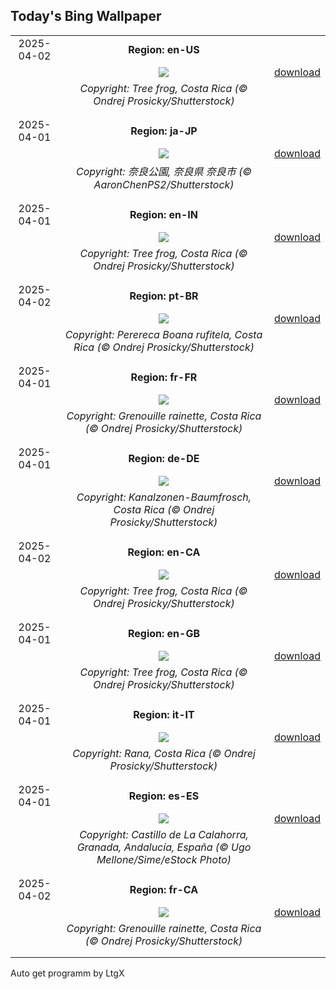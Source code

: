 ## Today's Bing Wallpaper
|      |      |      |
| :----: | :----: | :----: |
|2025-04-02|**Region: en-US**||
||![](https://www.bing.com/th?id=OHR.TicanFrog_EN-US3006346741_UHD.jpg&pid=hp&w=1152&h=648&rs=1&c=4)| [download](https://www.bing.com/th?id=OHR.TicanFrog_EN-US3006346741_UHD.jpg)|
||*Copyright: Tree frog, Costa Rica (© Ondrej Prosicky/Shutterstock)*
||
|||
|2025-04-01|**Region: ja-JP**||
||![](https://www.bing.com/th?id=OHR.CherryBlossom2025_JA-JP1573820444_UHD.jpg&pid=hp&w=1152&h=648&rs=1&c=4)| [download](https://www.bing.com/th?id=OHR.CherryBlossom2025_JA-JP1573820444_UHD.jpg)|
||*Copyright: 奈良公園, 奈良県 奈良市 (© AaronChenPS2/Shutterstock)*
||
|||
|2025-04-01|**Region: en-IN**||
||![](https://www.bing.com/th?id=OHR.TicanFrog_EN-IN0941028255_UHD.jpg&pid=hp&w=1152&h=648&rs=1&c=4)| [download](https://www.bing.com/th?id=OHR.TicanFrog_EN-IN0941028255_UHD.jpg)|
||*Copyright: Tree frog, Costa Rica (© Ondrej Prosicky/Shutterstock)*
||
|||
|2025-04-02|**Region: pt-BR**||
||![](https://www.bing.com/th?id=OHR.TicanFrog_PT-BR2144380781_UHD.jpg&pid=hp&w=1152&h=648&rs=1&c=4)| [download](https://www.bing.com/th?id=OHR.TicanFrog_PT-BR2144380781_UHD.jpg)|
||*Copyright: Perereca Boana rufitela, Costa Rica (© Ondrej Prosicky/Shutterstock)*
||
|||
|2025-04-01|**Region: fr-FR**||
||![](https://www.bing.com/th?id=OHR.TicanFrog_FR-FR5747392507_UHD.jpg&pid=hp&w=1152&h=648&rs=1&c=4)| [download](https://www.bing.com/th?id=OHR.TicanFrog_FR-FR5747392507_UHD.jpg)|
||*Copyright: Grenouille rainette, Costa Rica (© Ondrej Prosicky/Shutterstock)*
||
|||
|2025-04-01|**Region: de-DE**||
||![](https://www.bing.com/th?id=OHR.TicanFrog_DE-DE8199372905_UHD.jpg&pid=hp&w=1152&h=648&rs=1&c=4)| [download](https://www.bing.com/th?id=OHR.TicanFrog_DE-DE8199372905_UHD.jpg)|
||*Copyright: Kanalzonen-Baumfrosch, Costa Rica (© Ondrej Prosicky/Shutterstock)*
||
|||
|2025-04-02|**Region: en-CA**||
||![](https://www.bing.com/th?id=OHR.TicanFrog_EN-CA1907772266_UHD.jpg&pid=hp&w=1152&h=648&rs=1&c=4)| [download](https://www.bing.com/th?id=OHR.TicanFrog_EN-CA1907772266_UHD.jpg)|
||*Copyright: Tree frog, Costa Rica (© Ondrej Prosicky/Shutterstock)*
||
|||
|2025-04-01|**Region: en-GB**||
||![](https://www.bing.com/th?id=OHR.TicanFrog_EN-GB2046965668_UHD.jpg&pid=hp&w=1152&h=648&rs=1&c=4)| [download](https://www.bing.com/th?id=OHR.TicanFrog_EN-GB2046965668_UHD.jpg)|
||*Copyright: Tree frog, Costa Rica (© Ondrej Prosicky/Shutterstock)*
||
|||
|2025-04-01|**Region: it-IT**||
||![](https://www.bing.com/th?id=OHR.TicanFrog_IT-IT7236834033_UHD.jpg&pid=hp&w=1152&h=648&rs=1&c=4)| [download](https://www.bing.com/th?id=OHR.TicanFrog_IT-IT7236834033_UHD.jpg)|
||*Copyright: Rana, Costa Rica (© Ondrej Prosicky/Shutterstock)*
||
|||
|2025-04-01|**Region: es-ES**||
||![](https://www.bing.com/th?id=OHR.CerezoEnFlor_ES-ES6779922174_UHD.jpg&pid=hp&w=1152&h=648&rs=1&c=4)| [download](https://www.bing.com/th?id=OHR.CerezoEnFlor_ES-ES6779922174_UHD.jpg)|
||*Copyright: Castillo de La Calahorra, Granada, Andalucía, España (© Ugo Mellone/Sime/eStock Photo)*
||
|||
|2025-04-02|**Region: fr-CA**||
||![](https://www.bing.com/th?id=OHR.TicanFrog_FR-CA1574191785_UHD.jpg&pid=hp&w=1152&h=648&rs=1&c=4)| [download](https://www.bing.com/th?id=OHR.TicanFrog_FR-CA1574191785_UHD.jpg)|
||*Copyright: Grenouille rainette, Costa Rica (© Ondrej Prosicky/Shutterstock)*
||
|||

Auto get programm by LtgX
